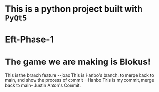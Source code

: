 # This is a python project built with `PyQt5`

# Eft-Phase-1
# The game we are making is Blokus!
This is the branch feature --joao
This is Hanbo's branch, to merge back to main, and show the process of commit  --Hanbo
This is my commit, merge back to main- Justin
Anton's Commit.

